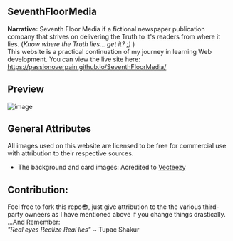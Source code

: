 ## SeventhFloorMedia
**Narrative:**
Seventh Floor Media if a fictional newspaper publication company that strives on delivering the Truth to it's readers from where it lies. 
(_Know where the Truth lies... get it? ;)_ ) <br>
This website is a practical continuation of my journey in learning Web development.
You can view the live site here: https://passionoverpain.github.io/SeventhFloorMedia/

## Preview 
![image](https://github.com/user-attachments/assets/d1c5c41a-8e11-459a-a78c-42af9712a6fd)

## General Attributes
All images used on this website are licensed to be free for commercial use with attribution to their respective sources. 
<ul>
<li>The background and card images: Acredited to <a href="https://www.vecteezy.com">Vecteezy</a></li>
</ul>

## Contribution:
Feel free to fork this repo😎, just give attribution to the the various third-party owneers as I have mentioned above if you change things drastically.
<br>
...And Remember: <br>
_"Real eyes Realize Real lies"_ ~ Tupac Shakur
